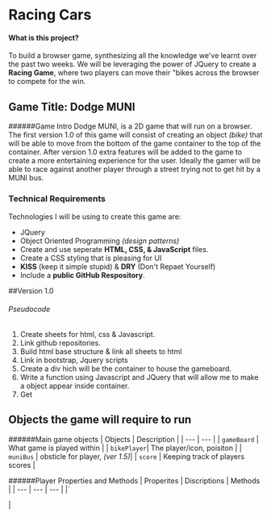 # Racing Cars
#### What is this project?
To build a browser game, synthesizing all the knowledge we've learnt over the past two weeks.
We will be leveraging the power of JQuery to create a **Racing Game**, where two players can move their "bikes
across the browser to compete for the win.

## Game Title: Dodge MUNI

######Game Intro
Dodge MUNI, is a 2D game that will run on a browser. The first version 1.0 of this game will consist of creating an
object *(bike)* that will be able to move from the bottom of the game container to the top of the container. After
version 1.0 extra features will be added to the game to create a more entertaining experience for the user. Ideally 
the gamer will be able to race against another player through a street trying not to get hit by a MUNI bus. 

### Technical Requirements
Technologies I will be using to create this game are:
- JQuery
- Object Oriented Programming *(design patterns)*
- Create and use seperate **HTML, CSS, & JavaScript** files.
- Create a CSS styling that is pleasing for UI
- **KISS** (keep it simple stupid) & **DRY** (Don't Repaet Yourself)
- Include a **public GitHub Respository**.

##Version 1.0
###### Pseudocode
1. Create sheets for html, css & Javascript.
2. Link github repositories.
3. Build html base structure & link all sheets to html
4. Link in bootstrap, Jquery scripts
5. Create a div hich will be the container to house the gameboard.
6. Write a function using Javascript and JQuery that will allow me to make a object appear inside container.
7. Get 



## Objects the game will require to run
######Main game objects
| Objects | Description |
| --- | --- |
| `gameBoard` | What game is played within |
| `bikePlayer`| The player/icon, poisiton |
| `muniBus` | obsticle for player, *(ver 1.5)*|
| `score` | Keeping track of players scores |

######Player Properties and Methods
| Properites | Discriptions | Methods |
| --- | --- | --- |
|`

|

